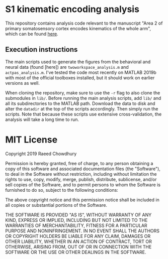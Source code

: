 # S1 kinematic encoding analysis

This repository contains analysis code relevant to the manuscript "Area 2 of primary somatosensory cortex encodes kinematics of the whole arm", which can be found [here](https://www.biorxiv.org/content/10.1101/643205v2).

## Execution instructions

The main scripts used to generate the figures from the behavioral and neural data (found [here]) are `twoworkspace_analysis.m` and `actpas_analysis.m`. I've tested the code most recently on MATLAB 2019b with most of the official toolboxes installed, but it should work on earlier versions as well.

When cloning the repository, make sure to use the `-r` flag to also clone the submodules in `lib/`. Before running the main analysis scripts, add `lib/` and all its subdirectories to the MATLAB path. Download the data to disk and alter the `datadir` at the top of the scripts accordingly. Then simply run the scripts. Note that because these scripts use extensive cross-validation, the analysis will take a long time to run.

# MIT License

Copyright 2019 Raeed Chowdhury

Permission is hereby granted, free of charge, to any person obtaining a copy of this software and associated documentation files (the "Software"), to deal in the Software without restriction, including without limitation the rights to use, copy, modify, merge, publish, distribute, sublicense, and/or sell copies of the Software, and to permit persons to whom the Software is furnished to do so, subject to the following conditions:

The above copyright notice and this permission notice shall be included in all copies or substantial portions of the Software.

THE SOFTWARE IS PROVIDED "AS IS", WITHOUT WARRANTY OF ANY KIND, EXPRESS OR IMPLIED, INCLUDING BUT NOT LIMITED TO THE WARRANTIES OF MERCHANTABILITY, FITNESS FOR A PARTICULAR PURPOSE AND NONINFRINGEMENT. IN NO EVENT SHALL THE AUTHORS OR COPYRIGHT HOLDERS BE LIABLE FOR ANY CLAIM, DAMAGES OR OTHER LIABILITY, WHETHER IN AN ACTION OF CONTRACT, TORT OR OTHERWISE, ARISING FROM, OUT OF OR IN CONNECTION WITH THE SOFTWARE OR THE USE OR OTHER DEALINGS IN THE SOFTWARE.
